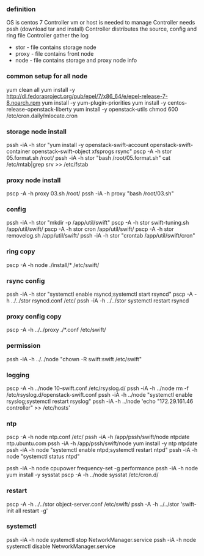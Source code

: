 ### definition
OS is centos 7
Controller vm or host is needed to manage
Controller needs pssh (download tar and install)
Controller distributes the source, config and ring file
Controller gather the log

* stor - file contains storage node
* proxy - file contains front node
* node - file contains storage and proxy node info

### common setup for all node
yum clean all
yum install -y http://dl.fedoraproject.org/pub/epel/7/x86_64/e/epel-release-7-8.noarch.rpm
yum install -y yum-plugin-priorities
yum install -y centos-release-openstack-liberty
yum install -y openstack-utils
chmod 600 /etc/cron.daily/mlocate.cron

### storage node install
pssh -iA -h stor "yum install -y openstack-swift-account openstack-swift-container openstack-swift-object xfsprogs rsync"
pscp -A -h stor 05.format.sh /root/
pssh -iA -h stor "bash /root/05.format.sh"
cat /etc/mtab|grep srv >> /etc/fstab

### proxy node install
pscp -A -h proxy 03.sh /root/
pssh -iA -h proxy "bash /root/03.sh"

### config
pssh -iA -h stor "mkdir -p /app/util/swift"
pscp -A -h stor swift-tuning.sh /app/util/swift/
pscp  -A -h stor cron /app/util/swift/
pscp -A -h stor removelog.sh /app/util/swift/
pssh -iA -h stor "crontab /app/util/swift/cron"

### ring copy
pscp -A -h node ./install/* /etc/swift/

### rsync config
pssh -iA -h stor "systemctl enable rsyncd;systemctl start rsyncd"
pscp -A -h ../../stor rsyncd.conf /etc/
pssh -iA -h ../../stor systemctl restart rsyncd

### proxy config copy
pscp -A -h ../../proxy ./*.conf /etc/swift/

### permission
pssh -iA -h ../../node "chown -R swift:swift /etc/swift"

### logging
pscp -A -h ../node 10-swift.conf /etc/rsyslog.d/
pssh -iA -h ../node rm -f /etc/rsyslog.d/openstack-swift.conf
pssh -iA -h ../node "systemctl enable rsyslog;systemctl restart rsyslog"
pssh -iA -h ../node 'echo "172.29.161.46 controller" >> /etc/hosts'

### ntp
pscp -A -h node ntp.conf /etc/
pssh -iA -h /app/pssh/swift/node ntpdate ntp.ubuntu.com
pssh -iA -h /app/pssh/swift/node yum install -y ntp ntpdate
pssh -iA -h node "systemctl enable ntpd;systemctl restart ntpd"
pssh -iA -h node "systemctl status ntpd"

pssh -iA -h node cpupower frequency-set -g performance
pssh -iA -h node yum install -y sysstat
pscp -A -h ../node sysstat /etc/cron.d/

### restart
pscp -A -h ../../stor object-server.conf /etc/swift/
pssh -A -h ../../stor 'swift-init all restart -g'

### systemctl
pssh -iA -h node systemctl stop NetworkManager.service
pssh -iA -h node systemctl disable NetworkManager.service
